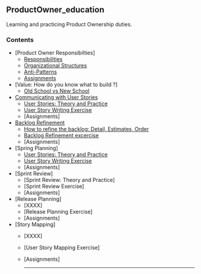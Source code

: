 ## ProductOwner_education
Learning and practicing Product Ownership duties. 

### Contents
- [Product Owner Responsibilties]
  - [Responsibilities](responsibilities.md)
  - [Organizational Structures](organizationalstructures.md)
  - [Anti-Patterns](POAnti-Patterns.md)
  - [Assignments](Assignment1.md)
- [Value: How do you know what to build ?]
  - [Old School vs New School](oldvnew.md)
- [Communicating with User Stories]()
  - [User Stories: Theory and Practice](userStories.md)
  - [User Story Writing Exercise](UserStoryWritingExercise.md)
  - [Assignments]
- [Backlog Refinement]()
  - [How to refine the backlog: Detail, Estimates, Order](#capstone-project)
  - [Backlog Refinement excercise](#resources)
  - [Assignments]
- [Spring  Planning]
  - [User Stories: Theory and Practice](#capstone-project)
  - [User Story Writing Exercise](#resources)
  - [Assignments]
- [Sprint Review]
  - [Sprint Review: Theory and Practice]
  - [Sprint Review Exercise]
  - [Assignments]
- [Release Planning]
  - [XXXX]
  - [Release Planning Exercise]
  - [Assignments]
- [Story Mapping]
  - [XXXX]
  - [User Story Mapping Exercise]
  - [Assignments]

    ***
    
  
